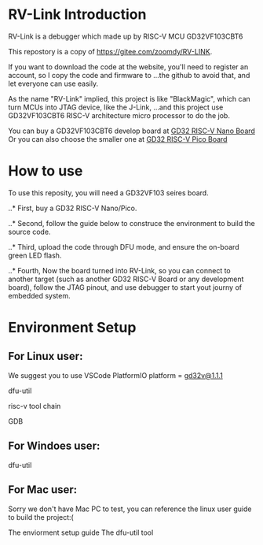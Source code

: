 # RV-Link Introduction

RV-Link is a debugger which made up by RISC-V MCU GD32VF103CBT6

This repostory is a copy of <https://gitee.com/zoomdy/RV-LINK>.

If you want to download the code at the website, you'll need to register an account, so I copy the code and firmware to 
...the github to avoid that, and let everyone can use easily.

As the name "RV-Link" implied, this project is like "BlackMagic", which can turn MCUs into JTAG device, like the J-Link,
...and this project use GD32VF103CBT6 RISC-V architecture micro processor to do the job.

You can buy a GD32VF103CBT6 develop board at [GD32 RISC-V Nano Board](https://stage.mapleboard.org/gd32-risc-v-nano-product-page/)
Or you can also choose the smaller one at [GD32 RISC-V Pico Board](https://stage.mapleboard.org/gd32-risc-v-pico-product-page/)

# How to use
To use this reposity, you will need a GD32VF103 seires board.

..* First, buy a GD32 RISC-V Nano/Pico.

..* Second, follow the guide below to construce the environment to build the source code.

..* Third, upload the code through DFU mode, and ensure the on-board green LED flash.

..* Fourth, Now the board turned into RV-Link, so you can connect to another target (such as another GD32 RISC-V Board or any development board),
follow the JTAG pinout, and use debugger to start yout journy of embedded system.

# Environment Setup

## For Linux user:

We suggest you to use
VSCode
PlatformIO
platform = gd32v@1.1.1

dfu-util

risc-v tool chain

GDB

## For Windoes user:

dfu-util

## For Mac user:

Sorry we don't have Mac PC to test, you can reference the linux user guide to build the project:(

The enviorment setup guide
The dfu-util tool
